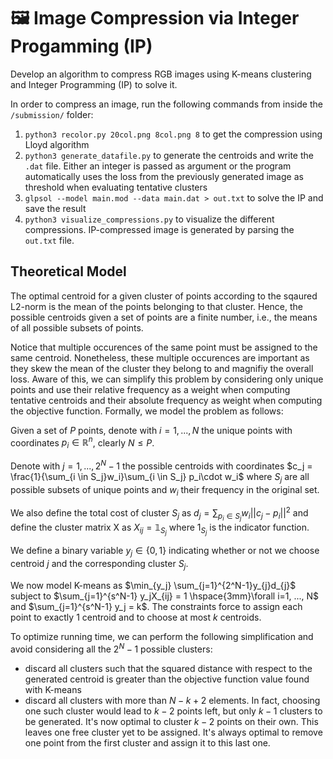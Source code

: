 # 🖼️ Image Compression via Integer Progamming (IP)
Develop an algorithm to compress RGB images using K-means clustering and Integer Programming (IP) to solve it.

In order to compress an image, run the following commands from inside the `/submission/` folder:
1. `python3 recolor.py 20col.png 8col.png 8` to get the compression using Lloyd algorithm
2. `python3 generate_datafile.py` to generate the centroids and write the `.dat` file. Either an integer is passed as argument or the program automatically uses the loss from the previously generated image as threshold when evaluating tentative clusters
3. `glpsol --model main.mod --data main.dat > out.txt` to solve the IP and save the result
4. `python3 visualize_compressions.py` to visualize the different compressions. IP-compressed image is generated by parsing the `out.txt` file.  

## Theoretical Model
The optimal centroid for a given cluster of points according to the sqaured L2-norm is the mean of the points belonging to that cluster. Hence, the possible centroids given a set of points are a finite number, i.e., the means of all possible subsets of points. 

Notice that multiple occurences of the same point must be assigned to the same centroid. Nonetheless, these multiple occurences are important as they skew the mean of the cluster they belong to and magnifiy the overall loss. Aware of this, we can simplify this problem by considering only unique points and use their relative frequency as a weight when computing tentative centroids and their absolute frequency as weight when computing the objective function. Formally, we model the problem as follows:  

Given a set of $P$ points, denote with $i = 1, ..., N$ the unique points with coordinates $p_i \in \mathbb{R}^n$, clearly $N \le P$.  

Denote with $j=1, ..., 2^N-1$ the possible centroids with coordinates $c_j = \frac{1}{\sum_{i \in S_j}w_i}\sum_{i \in S_j} p_i\cdot w_i$ where $S_j$ are all possible subsets of unique points and $w_i$ their frequency in the original set.  

We also define the total cost of cluster $S_j$ as $d_{j} = \sum_{p_i \in S_j}w_i||c_j - p_i||^2$ and define the cluster matrix X as $X_{ij} = \mathbb{1}_{S_j}$ where ${1}_{S_j}$ is the indicator function.  

We define a binary variable $y_j \in \{0,1\}$ indicating whether or not we choose centroid $j$ and the corresponding cluster $S_j$.
  
We now model K-means as $\min_{y_j} \sum_{j=1}^{2^N-1}y_{j}d_{j}$ subject to  $\sum_{j=1}^{s^N-1} y_jX_{ij} = 1 \hspace{3mm}\forall i=1, ..., N$ and $\sum_{j=1}^{s^N-1} y_j = k$. The constraints force to assign each point to exactly $1$ centroid and to choose at most $k$ centroids.  

To optimize running time, we can perform the following simplification and avoid considering all the $2^N - 1$ possible clusters:

- discard all clusters such that the squared distance with respect to the generated centroid is greater than the objective function value found with K-means
- discard all clusters with more than $N-k+2$ elements. In fact, choosing one such cluster would lead to $k-2$ points left, but only $k-1$ clusters to be generated. It's now optimal to cluster $k-2$ points on their own. This leaves one free cluster yet to be assigned. It's always optimal to remove one point from the first cluster and assign it to this last one.
